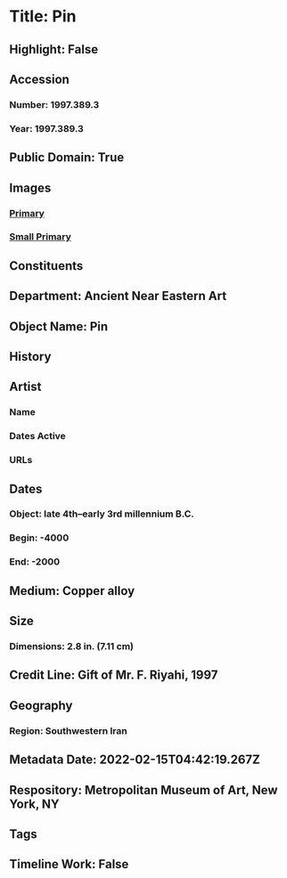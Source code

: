 # Title: Pin
## Highlight: False
## Accession
### Number: 1997.389.3
### Year: 1997.389.3
## Public Domain: True
## Images
### [Primary](https://images.metmuseum.org/CRDImages/an/original/vs1997_389_3.jpg)
### [Small Primary](https://images.metmuseum.org/CRDImages/an/web-large/vs1997_389_3.jpg)
## Constituents
## Department: Ancient Near Eastern Art
## Object Name: Pin
## History
## Artist
### Name
### Dates Active
### URLs
## Dates
### Object: late 4th–early 3rd millennium B.C.
### Begin: -4000
### End: -2000
## Medium: Copper alloy
## Size
### Dimensions: 2.8 in. (7.11 cm)
## Credit Line: Gift of Mr. F. Riyahi, 1997
## Geography
### Region: Southwestern Iran
## Metadata Date: 2022-02-15T04:42:19.267Z
## Respository: Metropolitan Museum of Art, New York, NY
## Tags
## Timeline Work: False